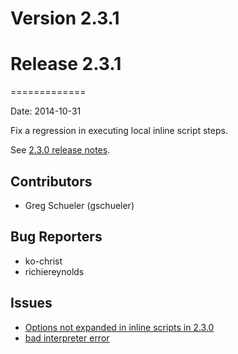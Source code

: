 # Version 2.3.1



# Release 2.3.1
=============

Date: 2014-10-31

Fix a regression in executing local inline script steps.

See [2.3.0 release notes](/history/2_x/version-2.3.0.md).

## Contributors

* Greg Schueler (gschueler)

## Bug Reporters

* ko-christ
* richiereynolds

## Issues

* [Options not expanded in inline scripts in 2.3.0](https://github.com/rundeck/rundeck/issues/994)
* [bad interpreter error](https://github.com/rundeck/rundeck/issues/993)